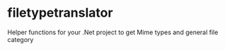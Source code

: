 # filetypetranslator
Helper functions for your .Net project to get Mime types and general file category
